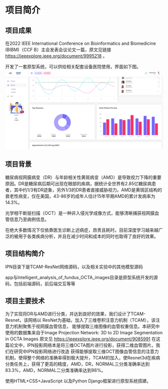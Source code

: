 # 项目简介

## 项目成果
在2022 IEEE International Conference on Bioinformatics and Biomedicine (BIBM)（CCF B）主会发表会议论文一篇，原文见链接 https://ieeexplore.ieee.org/document/9995218 。

开发了一套原型系统，可以供给相关配套设备医院使用，界面如下图。
![img.png](img.png)


## 项目背景
糖尿病视网膜病变（DR）与年龄相关性黄斑病变（AMD）是导致视力下降的重要原因。DR是糖尿病后期可出现在眼部的疾病，据统计全世界有2.85亿糖尿病患者，其中约1/3有DR迹象，另外1/3的DR患者直接威胁视力。AMD是黄斑区结构的衰老性病变，仅在美国，43-86岁的成年人估计15年早期AMD的累计发病率为14.3%。

光学相干断层扫描（OCT）是一种非入侵光学成像方式，能够清晰捕获视网膜血管信息乃至病例信息。

在绝大多数情况下仅依靠医生诊断上述病症，昂贵且耗时。目前深度学习越来越广泛的被用于各类疾病分析，并且在减少时间和成本的同时也取得了良好的效果。

## 项目结构简介
IPN目录下是TCAM-ResNet网络源码，以及相关实验中的其他模型源码

app与Intelligent_analysis_of_fundus_OCTA_images目录是原型系统开发的源码，包括前端源码，前后端交互等等


## 项目主要技术

为了实现将DR与AMD进行分类，并达到良好的效果，我们设计了TCAM-Resnet，该网络以
ResNet为基础，加入了三维卷积注意力机制（TCAM），该注意力机制聚焦于视网膜血管信息，
能够提取三维图像的血管权重信息。本研究中使用的数据集来自于Image Projection Network: 3D to 2D Image Segmentation in OCTA Images 原文见 https://ieeexplore.ieee.org/document/9085991 
在这篇论文中，IPN投影网络本是将三维OCTA图片进行投影，获得二维血管图片。我们在研究中IPN投影网络进行改造
获得能够提取三维OCT图像血管信息的注意力机制，使得整个网络的准确率得到极大提升，TCAM的加入，使Resnet3d在疾病分类任务上，获得了更高的精度，AMD，DR，NORMAL三分类准确率达到83.3%，AMD，NORMAL二分类准确率达到98%。


使用HTML+CSS+JavaScript 以及Python Django框架进行原型系统搭建。
